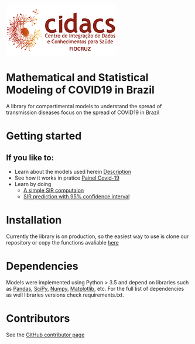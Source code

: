 
![](images/cidacs.png)


# Mathematical and Statistical Modeling of COVID19 in Brazil                               


A library for compartimental models to understand the spread of transmission diseases focus on the spread of COVID19 in Brazil                              


# Getting started

## If you like to:

 - Learn about the models used herein [Description](docs/Mathematical%20and%20Statistical%20Modeling%20of%20COVID19%20in%20Brazil.ipynb)
 - See how it works in pratice [Painel Covid-19](http://covid19br.org/)
 - Learn by doing 
     - [A simple SIR computaion](/tutorials/SIR.ipynb)
     - [SIR prediction with 95% confidence interval](/tutorials/CIForSIR.ipynb)
 
 
# Installation

Currently the library is on production, so the easiest way to use is clone our repository or copy the functions avaliable [here](/main/modelos.py)


# Dependencies

Models were implemented using Python > 3.5 and depend on libraries such as [Pandas](https://github.com/pandas-dev/pandas), [SciPy](https://github.com/scipy/scipy), [Numpy](https://github.com/numpy/numpy), [Matplotlib](https://github.com/matplotlib/matplotlib), etc. For the full list of dependencies as well libraries versions check requirements.txt.



# Contributors

See the [GitHub contributor page](https://github.com/cidacslab/Mathematical-and-Statistical-Modeling-of-COVID19-in-Brazil/graphs/contributors)


 
 
